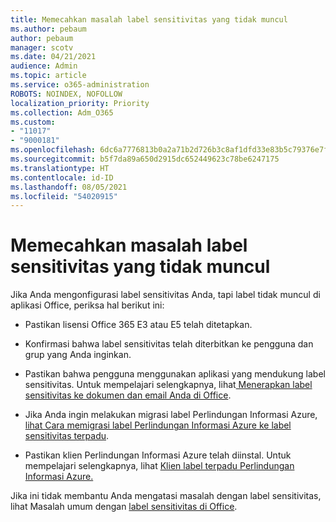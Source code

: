 ```yaml
---
title: Memecahkan masalah label sensitivitas yang tidak muncul
ms.author: pebaum
author: pebaum
manager: scotv
ms.date: 04/21/2021
audience: Admin
ms.topic: article
ms.service: o365-administration
ROBOTS: NOINDEX, NOFOLLOW
localization_priority: Priority
ms.collection: Adm_O365
ms.custom:
- "11017"
- "9000181"
ms.openlocfilehash: 6dc6a7776813b0a2a71b2d726b3c8af1dfd33e83b5c79376e7fbcfcc2a6ea0a8
ms.sourcegitcommit: b5f7da89a650d2915dc652449623c78be6247175
ms.translationtype: HT
ms.contentlocale: id-ID
ms.lasthandoff: 08/05/2021
ms.locfileid: "54020915"
---
```

# <a name="troubleshoot-sensitivity-labels-not-appearing"></a>Memecahkan masalah label sensitivitas yang tidak muncul

Jika Anda mengonfigurasi label sensitivitas Anda, tapi label tidak muncul di aplikasi Office, periksa hal berikut ini:

- Pastikan lisensi Office 365 E3 atau E5 telah ditetapkan.

- Konfirmasi bahwa label sensitivitas telah diterbitkan ke pengguna dan grup yang Anda inginkan.

- Pastikan bahwa pengguna menggunakan aplikasi yang mendukung label sensitivitas. Untuk mempelajari selengkapnya, lihat[ Menerapkan label sensitivitas ke dokumen dan email Anda di Office](https://go.microsoft.com/fwlink/?linkid=2106446).

- Jika Anda ingin melakukan migrasi label Perlindungan Informasi Azure, [lihat Cara memigrasi label Perlindungan Informasi Azure ke label sensitivitas terpadu](https://go.microsoft.com/fwlink/?linkid=2106056).

- Pastikan klien Perlindungan Informasi Azure telah diinstal. Untuk mempelajari selengkapnya, lihat [Klien label terpadu Perlindungan Informasi Azure.](https://go.microsoft.com/fwlink/?linkid=2106374)

Jika ini tidak membantu Anda mengatasi masalah dengan label sensitivitas, lihat Masalah umum dengan [label sensitivitas di Office](https://go.microsoft.com/fwlink/?linkid=2106447).